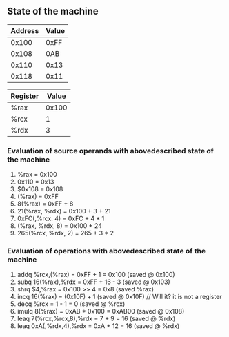## State of the machine

| Address | Value |
|---------|-------|
| 0x100   | 0xFF  |
| 0x108   | 0AB   |
| 0x110   | 0x13  |
| 0x118   | 0x11  |

| Register | Value |
|---------|-------|
| %rax     | 0x100 |
| %rcx     | 1 |
| %rdx     | 3 |

### Evaluation of source operands with abovedescribed state of the machine

1. %rax = 0x100
2. 0x110 = 0x13
3. $0x108 = 0x108
4. (%rax) = 0xFF
5. 8(%rax) = 0xFF + 8
6. 21(%rax, %rdx) = 0x100 + 3 + 21
7. 0xFC(,%rcx. 4) = 0xFC + 4 * 1
8. (%rax, %rdx, 8) = 0x100 + 24
9. 265(%rcx, %rdx, 2) = 265 + 3 * 2

### Evaluation of operations with abovedescribed state of the machine 

1. addq %rcx,(%rax) = 0xFF + 1 = 0x100 (saved @ 0x100)
2. subq 16(%rax),%rdx = 0xFF + 16 - 3 (saved @ 0x103)
3. shrq $4,%rax = 0x100 >> 4 = 0x8 (saved %rax)
4. incq 16(%rax) = (0x10F) + 1 (saved @ 0x10F) // Will it? it is not a register
5. decq %rcx = 1 - 1 = 0 (saved @ %rcx) 
6. imulq 8(%rax) = 0xAB * 0x100 = 0xAB00 (saved @ 0x108)
7. leaq 7(%rcx,%rcx,8),%rdx = 7 + 9 = 16 (saved @ %rdx)
8. leaq 0xA(,%rdx,4),%rdx = 0xA + 12 = 16 (saved @ %rdx)